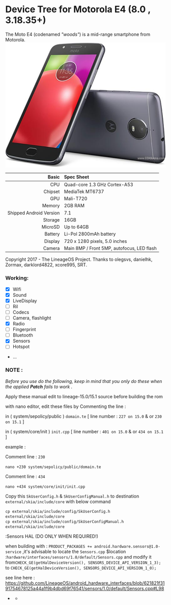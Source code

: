 #                                       Device Tree for Motorola E4 (8.0 , 3.18.35+)

The Moto E4 (codenamed _"woods"_) is a mid-range smartphone from Motorola.
![Moto E4](https://github.com/dev4wds/local_manifest/raw/los-14.1/device/motorola-moto-e4.jpg "Moto E4")

Basic   | Spec Sheet
-------:|:-------------------------
CPU     | Quad-core 1.3 GHz Cortex-A53
Chipset | MediaTek MT6737
GPU     | Mali-T720
Memory  | 2GB RAM
Shipped Android Version | 7.1
Storage | 16GB
MicroSD | Up to 64GB
Battery | Li-Pol 2800mAh battery
Display | 720 x 1280 pixels, 5.0 inches
Camera  | Main 8MP / Front 5MP, autofocus, LED flash

Copyright 2017 - The LineageOS Project.
Thanks to olegsvs, danielhk, Zormax, darklord4822, xcore995, SRT.

### Working:
- [x] Wifi
- [x] Sound
- [x] LiveDisplay
- [ ] Ril
- [ ] Codecs
- [ ] Camera, flashlight
- [x] Radio
- [ ] Fingerprint
- [ ] Bluetooth
- [x] Sensors
- [ ] Hotspot
- ...


### NOTE :

_Before you use do the following, keep in mind that you only
do these when the applied __Patch__ fails to work ._


Apply these manual edit to lineage-15.0/15.1 source 
before building the rom

with nano editor, edit these files by Commenting the line :

in ( system/sepolicy/public ) 
 ```domain.te``` 
 [ line number : ```227 on 15.0``` & or ```230 on 15.1```  ]
 
 in ( system/core/init ) 
 ```init.cpp```
 [ line number : ```401 on 15.0``` & or ```434 on 15.1```  ]


example :

Comment line : ```230```

```nano +230 system/sepolicy/public/domain.te```

Comment line : ```434```

```nano +434 system/core/init/init.cpp```

Copy this `SkUserConfig.h` & `SkUserConfigManual.h` to destination ```external/skia/include/core```  with below command  

```
cp external/skia/include/config/SkUserConfig.h external/skia/include/core
cp external/skia/include/config/SkUserConfigManual.h external/skia/include/core
```
:Sensors HAL (DO ONLY WHEN REQUIRED!)

when building with : ```PRODUCT_PACKAGES += android.hardware.sensors@1.0-service``` ,it's advisable to locate the ```Sensors.cpp``` $location :```hardware/interfaces/sensors/1.0/default/Sensors.cpp``` and modify it  from```CHECK_GE(getHalDeviceVersion(), SENSORS_DEVICE_API_VERSION_1_3);```  to ```CHECK_GE(getHalDeviceVersion(), SENSORS_DEVICE_API_VERSION_1_0);``` 

see line here : https://github.com/LineageOS/android_hardware_interfaces/blob/621821f3191754678125a44a1f9b4dbd69f76541/sensors/1.0/default/Sensors.cpp#L98

- -

